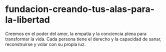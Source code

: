 # fundacion-creando-tus-alas-para-la-libertad
Creemos en el poder del amor, la empatía y la conciencia plena para transformar la vida. Cada persona tiene el derecho y la capacidad de sanar, reconstruirse y volar con su propia luz.
